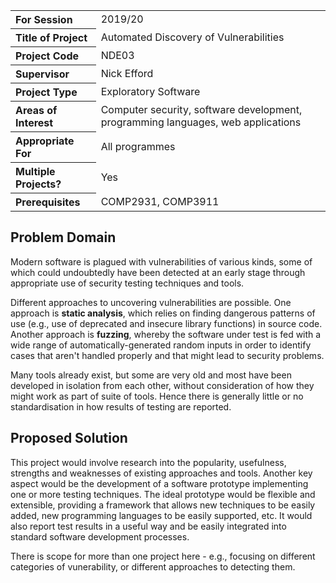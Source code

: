 <table>
<tr>
<th align="left">For Session</th>
<td>2019/20</td>
</tr>
<tr>
<th align="left">Title of Project</th>
<td>Automated Discovery of Vulnerabilities</td>
</tr>
<tr>
<th align="left">Project Code</th>
<td>NDE03</td>
</tr>
<tr>
<th align="left">Supervisor</th>
<td>Nick Efford</td>
</tr>
<tr>
<th align="left">Project Type</th>
<td>Exploratory Software</td>
</tr>
<tr>
<th align="left">Areas of Interest</th>
<td>Computer security, software development, programming languages,
web applications</td>
</tr>
<tr>
<th align="left">Appropriate For</th>
<td>All programmes</td>
</tr>
<tr>
<th align="left">Multiple Projects?</th>
<td>Yes</td>
</tr>
<tr>
<th align="left">Prerequisites</th>
<td>COMP2931, COMP3911</td>
</tr>
</table>

## Problem Domain

Modern software is plagued with vulnerabilities of various kinds, some
of which could undoubtedly have been detected at an early stage through
appropriate use of security testing techniques and tools.

Different approaches to uncovering vulnerabilities are possible. One approach
is **static analysis**, which relies on finding dangerous patterns of use
(e.g., use of deprecated and insecure library functions) in source code.
Another approach is **fuzzing**, whereby the software under test is fed with
a wide range of automatically-generated random inputs in order to identify
cases that aren't handled properly and that might lead to security problems.

Many tools already exist, but some are very old and most have been developed
in isolation from each other, without consideration of how they might work
as part of suite of tools.  Hence there is generally little or no
standardisation in how results of testing are reported.

## Proposed Solution

This project would involve research into the popularity, usefulness,
strengths and weaknesses of existing approaches and tools.  Another key
aspect would be the development of a software prototype implementing one or
more testing techniques.  The ideal prototype would be flexible and
extensible, providing a framework that allows new techniques to be easily
added, new programming languages to be easily supported, etc.  It would also
report test results in a useful way and be easily integrated into standard
software development processes.

There is scope for more than one project here - e.g., focusing on different
categories of vunerability, or different approaches to detecting them.

